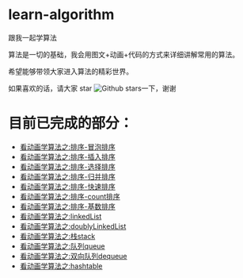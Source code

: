 # learn-algorithm
跟我一起学算法

算法是一切的基础，我会用图文+动画+代码的方式来详细讲解常用的算法。

希望能够带领大家进入算法的精彩世界。

如果喜欢的话，请大家 star ![Github stars](https://img.shields.io/github/stars/ddean2009/learn-algorithm.svg)一下，谢谢

# 目前已完成的部分：

* [看动画学算法之:排序-冒泡排序](http://www.flydean.com/algorithm-bubble-sort/)
* [看动画学算法之:排序-插入排序](http://www.flydean.com/algorithm-insertion-sort/)
* [看动画学算法之:排序-选择排序](http://www.flydean.com/algorithm-selection-sort/)
* [看动画学算法之:排序-归并排序](http://www.flydean.com/algorithm-merge-sort/)
* [看动画学算法之:排序-快速排序](http://www.flydean.com/algorithm-quick-sort/)
* [看动画学算法之:排序-count排序](http://www.flydean.com/algorithm-count-sort/)
* [看动画学算法之:排序-基数排序](http://www.flydean.com/algorithm-radix-sort/)
* [看动画学算法之:linkedList](http://www.flydean.com/algorithm-linked-list/)
* [看动画学算法之:doublyLinkedList](http://www.flydean.com/algorithm-doubly-linked-list/)
* [看动画学算法之:栈stack](http://www.flydean.com/algorithm-stack/)
* [看动画学算法之:队列queue](http://www.flydean.com/algorithm-queue/)
* [看动画学算法之:双向队列dequeue](http://www.flydean.com/algorithm-dequeue/)
* [看动画学算法之:hashtable](http://www.flydean.com/algorithm-hashtable/)
